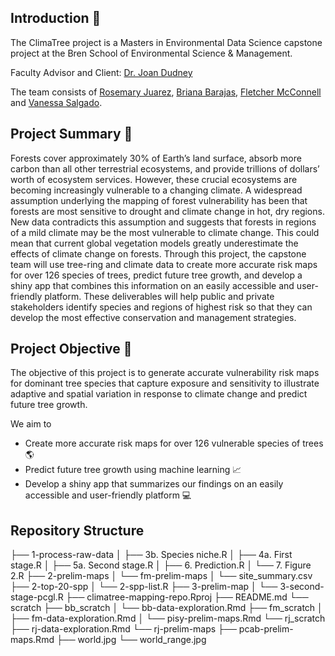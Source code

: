 ## Introduction :deciduous_tree:
The ClimaTree project is a Masters in Environmental Data Science capstone project at the Bren School of Environmental Science & Management.

Faculty Advisor and Client: [Dr. Joan Dudney](https://joandudney.com)

The team consists of [Rosemary Juarez](https://github.com/rosemaryjuarez), [Briana Barajas](https://github.com/briana-barajas), [Fletcher McConnell](https://github.com/fletcher-m) and [Vanessa Salgado](https://github.com/Vanessa-Salgado). 

## Project Summary :evergreen_tree:
Forests cover approximately 30% of Earth’s land surface, absorb more carbon than all other terrestrial ecosystems, and provide trillions of dollars’ worth of ecosystem services. However, these crucial ecosystems are becoming increasingly vulnerable to a changing climate. A widespread assumption underlying the mapping of forest vulnerability has been that forests are most sensitive to drought and climate change in hot, dry regions. New data contradicts this assumption and suggests that forests in regions of a mild climate may be the most vulnerable to climate change. This could mean that current global vegetation models greatly underestimate the effects of climate change on forests. Through this project, the capstone team will use tree-ring and climate data to create more accurate risk maps for over 126 species of trees, predict future tree growth, and develop a shiny app that combines this information on an easily accessible and user-friendly platform. These deliverables will help public and private stakeholders identify species and regions of highest risk so that they can develop the most effective conservation and management strategies. 


## Project Objective :seedling:
The objective of this project is to generate accurate vulnerability risk maps for dominant tree species that capture exposure and sensitivity to illustrate adaptive and spatial variation in response to climate change and predict future tree growth. 

We aim to
* Create more accurate risk maps for over 126 vulnerable species of trees :earth_americas:
* Predict future tree growth using machine learning :chart_with_upwards_trend:
* Develop a shiny app that summarizes our findings on an easily accessible and user-friendly platform :computer:

## Repository Structure

├── 1-process-raw-data
│   ├── 3b. Species niche.R
│   ├── 4a. First stage.R
│   ├── 5a. Second stage.R
│   ├── 6. Prediction.R
│   └── 7. Figure 2.R
├── 2-prelim-maps
│   └── fm-prelim-maps
│       └── site_summary.csv
├── 2-top-20-spp
│   └── 2-spp-list.R
├── 3-prelim-map
│   └── 3-second-stage-pcgl.R
├── climatree-mapping-repo.Rproj
├── README.md
└── scratch
    ├── bb_scratch
    │   └── bb-data-exploration.Rmd
    ├── fm_scratch
    │   ├── fm-data-exploration.Rmd
    │   └── pisy-prelim-maps.Rmd
    └── rj_scratch
        ├── rj-data-exploration.Rmd
        └── rj-prelim-maps
            ├── pcab-prelim-maps.Rmd
            ├── world.jpg
            └── world_range.jpg

<!---
Directions:
Update GitHub organization & team management plan
Update:

Your GitHub organization’s landing page to include the project summary you submitted a on week 2. 

Delete all the repositories, issues, and projects from today’s demo sessions.

Your team management plan sections V and VI to include the GitHub tools we covered today (if your team will use them - highly encouraged!).

Create a skeleton of repositories, some issues and milestones, and a project to track the bigger steps of your Approach & Methods section.
-->
